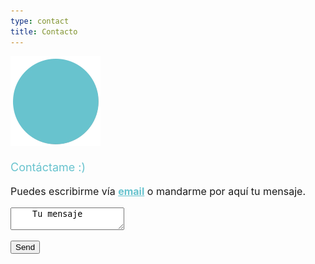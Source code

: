 ```yaml
---
type: contact
title: Contacto
---
```


<div style="align: center; margin-bottom:4%;">
<img src="/images/send140px.gif" alt="email" >
</div>
<p style="font-weight: medium; font-size: 18px; color: rgb(104, 195, 206);">
Contáctame :)</p>
<p style="font-size: 16px;">
Puedes escribirme vía <a style="color: rgb(104, 195, 206); font-weight: bold" href="mailto:sandra.m.revilla@gmail.com">email</a> o mandarme por aquí tu mensaje.</p>


<textarea id="myText">
    Tu mensaje
</textarea>
<button onclick="sendMail(); return false">Send</button>

<script>
  function sendMail() {
    var link = "mailto:me@example.com"
             + "?cc=myCCaddress@example.com"
             + "&subject=" + escape("This is my subject")
             + "&body=" + escape(document.getElementById('myText').value)
    ;

    window.location.href = link;
}
  </script>
